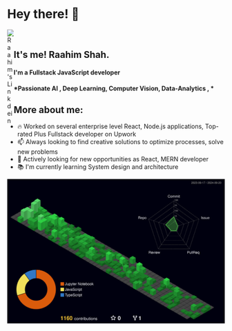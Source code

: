 # Hey there! 👋

<a href="https://www.linkedin.com/in/raahim-shah-7b6603213/">
  <img align="left" alt="Raahim's Linkdein" width="15px" src="https://cdn.jsdelivr.net/npm/simple-icons@v3/icons/linkedin.svg" />
</a>

<br />


## It's me! Raahim Shah.
#### I'm a Fullstack JavaScript developer 
#### *Passionate AI , Deep Learning, Computer Vision, Data-Analytics , *
## More about me:

- 🔥 Worked on several enterprise level React, Node.js applications, Top-rated Plus Fullstack developer on Upwork
- 📫 Always looking to find creative solutions to optimize processes, solve new problems
- 🔭 Actively looking for new opportunities as React, MERN developer
- 📚 I'm currently learning System design and architecture



![](./profile-3d-contrib/profile-night-green.svg)
